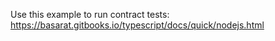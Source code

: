 Use this example to run contract tests:
https://basarat.gitbooks.io/typescript/docs/quick/nodejs.html